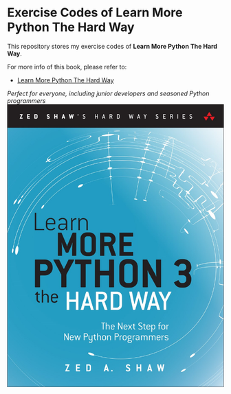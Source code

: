# Exercise Codes of Learn More Python The Hard Way
This repository stores my exercise codes of **Learn More Python The Hard Way**.

For more info of this book, please refer to:
-   [Learn More Python The Hard Way](https://learncodethehardway.org/more-python-book/)

*Perfect for everyone, including junior developers and seasoned Python programmers*
![cover](/img/cover.jpg)
